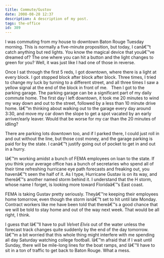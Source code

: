 ```yaml
---
title: Commute/Gustov
date: 2008-08-28 12:37
description: A description of my post.
tags: the-office
id: 389
---
```

I was commuting from my house to downtown Baton Rouge Tuesday morning.  This is normally a five-minute proposition, but today, I canâ€™t catch anything but red lights.  You know the magical device that youâ€™ve dreamed of?  The one where you can hit a button and the light changes to green for you?  Well, it was just like I had one of those in reverse.

Once I sat through the first 5 reds, I got downtown, where there is a light at every block.  I got stopped block after block after block.  Three times, I tried to change my luck by turning to a different street, and all three times I saw a yellow signal at the end of the block in front of me.
<span class="spanEndPreview">&nbsp;</span>
Then I got to the parking garage.  The parking garage can be a significant part of my daily commute home.  The first day I left downtown, it took me 20 minutes to wind my way down and out to the street, followed by a less than 10 minute drive home.  Iâ€™m thinking about walking out to the garage every day around 3:30, and move my car down the slope to get a spot vacated by an early arriver/early leaver.  Would that be worse for my car than the 20 minutes of idling?

There are parking lots downtown too, and if I parked there, I could just roll in and out without the line, but those cost money, and the garage parking is paid for by the state.  I canâ€™t justify going out of pocket to get in and out in a hurry.

Iâ€™m working amidst a bunch of FEMA employees on loan to the state.  If you think your average office has a bunch of secretaries who spend all of their time refreshing hurricane eye path forecasts and freaking out, you havenâ€™t seen the half of it.  As I type, Hurricane Gustav is on its way, and thereâ€™s another named storm behind it.  I understand that the H storm, whose name I forget, is looking more toward Floridaâ€™s East coast.

FEMA is taking Gustav pretty seriously.  Theyâ€™re keeping their employees home tomorrow, even though the storm isnâ€™t set to hit until late Monday.  Contract workers like me have been told that thereâ€™s a good chance that we will be told to stay home and out of the way next week.  That would be all right, I think.

I guess that Iâ€™ll have to pull <i>Velvet Elvis</i> out of the water unless the forecast track changes quite suddenly by the end of the day tomorrow.  Iâ€™m a bit worried that this whole thing might interfere with me spending all day Saturday watching college football.  Iâ€™m afraid that if I wait until Sunday, there will be mile-long lines for the boat ramps, and Iâ€™ll have to sit in a ton of traffic to get back to Baton Rouge.  What a mess.

